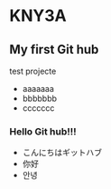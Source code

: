 # KNY3A
## My first Git hub
test projecte
* aaaaaaa
* bbbbbbb
* ccccccc
### Hello Git hub!!!
+ こんにちはギットハブ
+ 你好
+ 안녕
